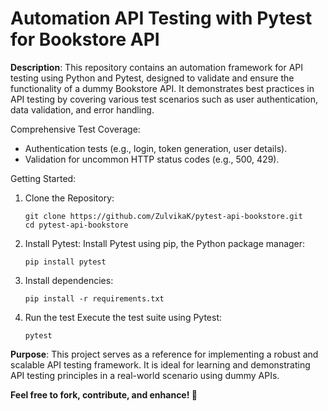 # Automation API Testing with Pytest for Bookstore API

**Description**: This repository contains an automation framework for API testing using Python and Pytest, designed to validate and ensure the functionality of a dummy Bookstore API. It demonstrates best practices in API testing by covering various test scenarios such as user authentication, data validation, and error handling.

Comprehensive Test Coverage:
- Authentication tests (e.g., login, token generation, user details).
- Validation for uncommon HTTP status codes (e.g., 500, 429).

Getting Started:
1. Clone the Repository:

       git clone https://github.com/ZulvikaK/pytest-api-bookstore.git
       cd pytest-api-bookstore
2. Install Pytest:
Install Pytest using pip, the Python package manager:

       pip install pytest

3. Install dependencies:

       pip install -r requirements.txt

4. Run the test
   Execute the test suite using Pytest:

       pytest

**Purpose**: This project serves as a reference for implementing a robust and scalable API testing framework. It is ideal for learning and demonstrating API testing principles in a real-world scenario using dummy APIs.
   

**Feel free to fork, contribute, and enhance! 🚀**
